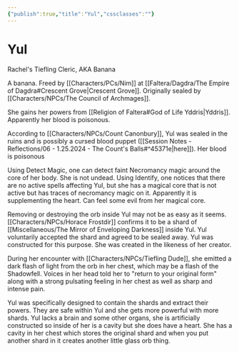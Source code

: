 ```yaml
---
{"publish":true,"title":"Yul","cssclasses":""}
---
```




# Yul

Rachel's Tiefling Cleric, AKA Banana

A banana.
Freed by [[Characters/PCs/Nim]] at [[Faltera/Dagdra/The Empire of Dagdra#Crescent Grove\|Crescent Grove]]. Originally sealed by [[Characters/NPCs/The Council of Archmages]].

She gains her powers from [[Religion of Faltera#God of Life Yddris\|Yddris]]. Apparently her blood is poisonous.

According to [[Characters/NPCs/Count Canonbury]], Yul was sealed in the ruins and is possibly a cursed blood puppet ([[Session Notes - Reflections/06 - 1.25.2024 - The Count's Balls#^45371e\|here]]). Her blood is poisonous

Using Detect Magic, one can detect faint Necromancy magic around the core of her body. She is not undead. Using Identify, one notices that there are no active spells affecting Yul, but she has a magical core that is not active but has traces of necromancy magic on it. Apparently it is supplementing the heart. Can feel some evil from her magical core.

Removing or destroying the orb inside Yul may not be as easy as it seems. [[Characters/NPCs/Horace Frostdir]] confirms it to be a shard of [[Miscellaneous/The Mirror of Enveloping Darkness]] inside Yul. Yul voluntarily accepted the shard and agreed to be sealed away. Yul was constructed for this purpose. She was created in the likeness of her creator.

During her encounter with [[Characters/NPCs/Tiefling Dude]], she emitted a dark flash of light from the orb in her chest, which may be a flash of the Shadowfell. Voices in her head told her to "return to your original form" along with a strong pulsating feeling in her chest as well as sharp and intense pain.

Yul was specifically designed to contain the shards and extract their powers. They are safe within Yul and she gets more powerful with more shards. Yul lacks a brain and some other organs, she is artificially constructed so inside of her is a cavity but she does have a heart. She has a cavity in her chest which stores the original shard and when you put another shard in it creates another little glass orb thing.
